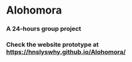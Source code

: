 # Alohomora
### A 24-hours group project
### Check the website prototype at  https://hnslyswhy.github.io/Alohomora/
